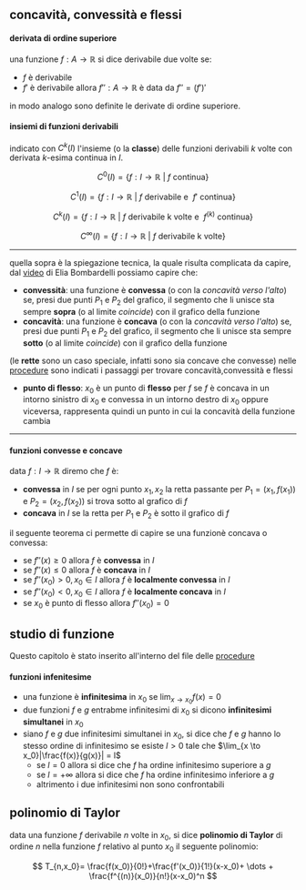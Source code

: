 ## concavità, convessità e flessi

#### derivata di ordine superiore
una funzione $f: A \rightarrow \mathbb{R}$ si dice derivabile due volte se:
- $f$ è derivabile
- $f'$ è derivabile
allora $f'' : A \rightarrow \mathbb{R}$ è data da $f''=(f')'$

in modo analogo sono definite le derivate di ordine superiore.

#### insiemi di funzioni derivabili
indicato con $C^k(I)$ l'insieme (o la **classe**) delle funzioni derivabili $k$ volte con derivata $k$-esima continua in $I$.

$$
C^0(I)=\{ f : I \rightarrow \mathbb{R} \ | \ f \text{ continua} \}
$$

$$
C^1(I)=\{ f : I \rightarrow \mathbb{R} \ | \ f \ \text{derivabile e } \ f' \text{ continua} \}
$$

$$
C^k(I)=\{ f : I \rightarrow \mathbb{R} \ | \ f \ \text{derivabile k volte e } \ f^{(k)} \text{ continua} \}
$$

$$
C^\infty(I)=\{ f : I \rightarrow \mathbb{R} \ | \ f \ \text{derivabile k volte} \}
$$

---
quella sopra è la spiegazione tecnica, la quale risulta complicata da capire, dal [video](https://www.youtube.com/watch?v=tYNpQh4XW2A&list=PLA3C7C80841C5C018&index=11&ab_channel=EliaBombardelli) di Elia Bombardelli possiamo capire che:

- **convessità**: una funzione è **convessa** (o con la *concavità verso l'alto*) se, presi due punti $P_1$ e $P_2$ del grafico, il segmento che li unisce sta sempre **sopra** (o al limite *coincide*) con il grafico della funzione
- **concavità**: una funzione è **concava** (o con la *concavità verso l'alto*) se, presi due punti $P_1$ e $P_2$ del grafico, il segmento che li unisce sta sempre **sotto** (o al limite *coincide*) con il grafico della funzione

(le **rette** sono un caso speciale, infatti sono sia concave che convesse)
nelle [procedure](procedure.md) sono indicati i passaggi per trovare concavità,convessità e flessi

- **punto di flesso**: $x_0$ è un punto di **flesso** per $f$ se $f$ è concava in un intorno sinistro di $x_0$ e convessa in un intorno destro di $x_0$ oppure viceversa, rappresenta quindi un punto in cui la concavità della funzione cambia
---
#### funzioni convesse e concave
data $f : I \rightarrow \mathbb{R}$ diremo che $f$ è:
- **convessa** in $I$ se per ogni punto $x_1, x_2$ la retta passante per $P_1=(x_1, f(x_1))$ e $P_2=(x_2, f(x_2))$ si trova sotto al grafico di $f$
- **concava** in $I$ se la retta per $P_1$ e $P_2$ è sotto il grafico di $f$

il seguente teorema ci permette di capire se una funzionè concava o convessa:
- se $f''(x) \ge 0$ allora $f$ è **convessa** in $I$
- se $f''(x) \le 0$ allora $f$ è **concava** in $I$
- se $f''(x_0) \gt 0, x_0 \in I$ allora $f$ è **localmente convessa** in $I$
- se $f''(x_0) \lt 0, x_0 \in I$ allora $f$ è **localmente concava** in $I$
- se $x_0$ è punto di flesso allora $f''(x_0) = 0$

## studio di funzione
Questo capitolo è stato inserito all'interno del file delle [procedure](./procedure.md)

#### funzioni infenitesime
- una funzione è **infinitesima** in $x_0$ se $\lim_{x \to x_0}f(x) = 0$
- due funzioni $f$ e $g$ entrabme infinitesimi di $x_0$ si dicono **infinitesimi simultanei** in $x_0$
- siano $f$ e $g$ due infinitesimi simultanei in $x_0$, si dice che $f$ e $g$ hanno lo stesso ordine di infinitesimo se esiste $l \gt 0$ tale che $\lim_{x \to x_0}|\frac{f(x)}{g(x)}| = l$
  - se $l = 0$ allora si dice che $f$ ha ordine infinitesimo superiore a $g$
  - se $l = +\infty$ allora si dice che $f$ ha ordine infinitesimo inferiore a $g$
  - altrimento i due infinitesimi non sono confrontabili

## polinomio di Taylor
data una funzione $f$ derivabile $n$ volte in $x_0$, si dice **polinomio di Taylor** di ordine $n$ nella funzione $f$ relativo al punto $x_0$ il seguente polinomio:

$$
T_{n,x_0}= \frac{f(x_0)}{0!}+\frac{f'(x_0)}{1!}(x-x_0)+ \dots + \frac{f^{(n)}(x_0)}{n!}(x-x_0)^n
$$